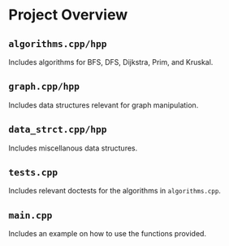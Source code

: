 # Project Overview
## `algorithms.cpp/hpp`
Includes algorithms for BFS, DFS, Dijkstra, Prim, and Kruskal.
## `graph.cpp/hpp`
Includes data structures relevant for graph manipulation.
## `data_strct.cpp/hpp`
Includes miscellanous data structures.
## `tests.cpp`
Includes relevant doctests for the algorithms in `algorithms.cpp`.
## `main.cpp`
Includes an example on how to use the functions provided.
